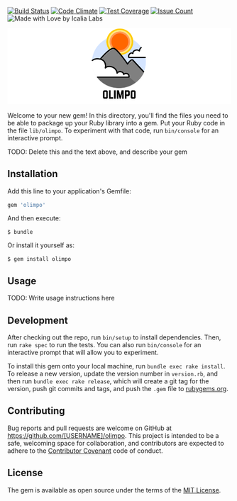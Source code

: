 [![Build Status](https://travis-ci.org/IcaliaLabs/olimpo.svg?branch=master)](https://travis-ci.org/IcaliaLabs/olimpo)
[![Code Climate](https://codeclimate.com/github/IcaliaLabs/olimpo/badges/gpa.svg)](https://codecliamte.com/github/IcaliaLabs/olimpo)
[![Test Coverage](https://codeclimate.com/github/IcaliaLabs/olimpo/badges/coverage.svg)](https://codeclimate.com/github/IcaliaLabs/olimpo/coverage)
[![Issue Count](https://codeclimate.com/github/IcaliaLabs/olimpo/badges/issue_count.svg)](https://codeclimate.com/github/IcaliaLabs/olimpo)
![Made with Love by Icalia Labs](https://img.shields.io/badge/With%20love%20by-Icalia%20Labs-ff3434.svg)

<div style="text-align:center">
  <img src="assets/logo.png" width="980">
</div>

Welcome to your new gem! In this directory, you'll find the files you need to be able to package up your Ruby library into a gem. Put your Ruby code in the file `lib/olimpo`. To experiment with that code, run `bin/console` for an interactive prompt.

TODO: Delete this and the text above, and describe your gem

## Installation

Add this line to your application's Gemfile:

```ruby
gem 'olimpo'
```

And then execute:

    $ bundle

Or install it yourself as:

    $ gem install olimpo

## Usage

TODO: Write usage instructions here

## Development

After checking out the repo, run `bin/setup` to install dependencies. Then, run `rake spec` to run the tests. You can also run `bin/console` for an interactive prompt that will allow you to experiment.

To install this gem onto your local machine, run `bundle exec rake install`. To release a new version, update the version number in `version.rb`, and then run `bundle exec rake release`, which will create a git tag for the version, push git commits and tags, and push the `.gem` file to [rubygems.org](https://rubygems.org).

## Contributing

Bug reports and pull requests are welcome on GitHub at https://github.com/[USERNAME]/olimpo. This project is intended to be a safe, welcoming space for collaboration, and contributors are expected to adhere to the [Contributor Covenant](http://contributor-covenant.org) code of conduct.


## License

The gem is available as open source under the terms of the [MIT License](http://opensource.org/licenses/MIT).


